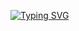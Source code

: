 <a href="https://git.io/typing-svg"><img src="https://readme-typing-svg.demolab.com?font=Fira+Code&pause=1000&color=F74700&width=435&lines=Visualize+o+projeto+no+link+abaixo!" alt="Typing SVG" /></a>

 ##
 
